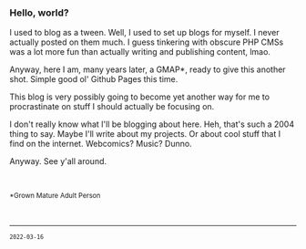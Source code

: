 ### Hello, world?

I used to blog as a tween. Well, I used to set up blogs for myself. I never actually posted on them much. I guess tinkering with obscure PHP CMSs was a lot more fun than actually writing and publishing content, lmao.

Anyway, here I am, many years later, a GMAP*, ready to give this another shot. Simple good ol' Github Pages this time.

This blog is very possibly going to become yet another way for me to procrastinate on stuff I should actually be focusing on.

I don't really know what I'll be blogging about here. Heh, that's such a 2004 thing to say. Maybe I'll write about my projects. Or about cool stuff that I find on the internet. Webcomics? Music? Dunno.

Anyway. See y'all around.

<br>

<small>\*Grown Mature Adult Person</small>

<br> 

-----

<small>`2022-03-16`</small>


